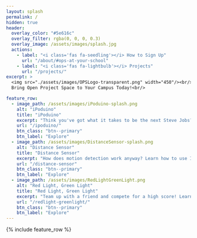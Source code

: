 ```yaml
---
layout: splash
permalink: /
hidden: true
header:
  overlay_color: "#5e616c"
  overlay_filter: rgba(0, 0, 0, 0.3)
  overlay_image: /assets/images/splash.jpg
  actions:
    - label: "<i class='fas fa-seedling'></i> How to Sign Up"
      url: "/about/#ops-at-your-school"
    - label: "<i class='fas fa-lightbulb'></i> Projects"
      url: "/projects/"
excerpt: >
  <img src="./assets/images/OPSLogo-transparent.png" width="450"/><br/>
  Bring Open Project Space to Your Campus Today!<br/>

feature_row:
  - image_path: /assets/images/iPoduino-splash.png
    alt: "iPoduino"
    title: "iPoduino"
    excerpt: "Think you've got what it takes to be the next Steve Jobs? Well, let's take it one step at a time-- learn about Arduino, PWM, and working with speakers by making an iPoduino."
    url: "/ipoduino/"
    btn_class: "btn--primary"
    btn_label: "Explore"
  - image_path: /assets/images/DistanceSensor-splash.png
    alt: "Distance Sensor"
    title: "Distance Sensor"
    excerpt: "How does motion detection work anyway? Learn how to use Infrared Sensors, transistors, and some nifty Arduino functions by building a Distance Sensor!"
    url: "/distance-sensor"
    btn_class: "btn--primary"
    btn_label: "Explore"
  - image_path: /assets/images/RedLightGreenLight.png
    alt: "Red Light, Green Light"
    title: "Red Light, Green Light"
    excerpt: "Team up with a friend and compete for a high score! Learn about UART communication, button debouncing, and flex those coding skills by making a stoplight simulator game!"
    url: "/redlight-greenlight/"
    btn_class: "btn--primary"
    btn_label: "Explore"
---
```


{% include feature_row %}
